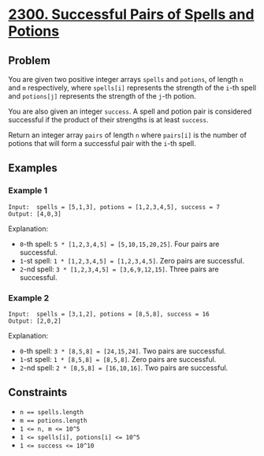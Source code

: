 # [2300. Successful Pairs of Spells and Potions](https://leetcode.com/problems/successful-pairs-of-spells-and-potions/description/)

## Problem

You are given two positive integer arrays `spells` and `potions`, of length `n` and `m` respectively, where `spells[i]` represents the strength of the `i`-th spell and `potions[j]` represents the strength of the `j`-th potion.

You are also given an integer `success`. A spell and potion pair is considered successful if the product of their strengths is at least `success`.

Return an integer array `pairs` of length `n` where `pairs[i]` is the number of potions that will form a successful pair with the `i`-th spell.

## Examples

### Example 1

```
Input:  spells = [5,1,3], potions = [1,2,3,4,5], success = 7
Output: [4,0,3]
```

Explanation:
- `0`-th spell: `5 * [1,2,3,4,5] = [5,10,15,20,25]`. Four pairs are successful.
- `1`-st spell: `1 * [1,2,3,4,5] = [1,2,3,4,5]`. Zero pairs are successful.
- `2`-nd spell: `3 * [1,2,3,4,5] = [3,6,9,12,15]`. Three pairs are successful.

### Example 2

```
Input:  spells = [3,1,2], potions = [8,5,8], success = 16
Output: [2,0,2]
```

Explanation:
- `0`-th spell: `3 * [8,5,8] = [24,15,24]`. Two pairs are successful.
- `1`-st spell: `1 * [8,5,8] = [8,5,8]`. Zero pairs are successful.
- `2`-nd spell: `2 * [8,5,8] = [16,10,16]`. Two pairs are successful.

## Constraints

- `n == spells.length`
- `m == potions.length`
- `1 <= n, m <= 10^5`
- `1 <= spells[i], potions[i] <= 10^5`
- `1 <= success <= 10^10`

